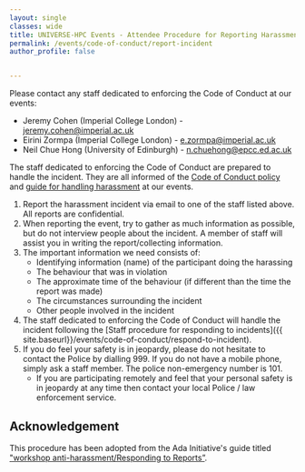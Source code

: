 ```yaml
---
layout: single
classes: wide
title: UNIVERSE-HPC Events - Attendee Procedure for Reporting Harassment
permalink: /events/code-of-conduct/report-incident
author_profile: false


---
```


Please contact any staff dedicated to enforcing the Code of Conduct at our events:
- Jeremy Cohen (Imperial College London) - [jeremy.cohen@imperial.ac.uk](mailto:jeremy.cohen@imperial.ac.uk)
- Eirini Zormpa (Imperial College London) - [e.zormpa@imperial.ac.uk](mailto:ezormpa@imperial.ac.uk)
- Neil Chue Hong (University of Edinburgh) - [n.chuehong@epcc.ed.ac.uk](mailto:n.chuehong@epcc.ed.ac.uk)

The staff dedicated to enforcing the Code of Conduct are prepared to handle the incident. They are all informed of the [Code of Conduct policy](http://www.universe-hpc.ac.uk/events/code-of-conduct) and [guide for handling harassment](http://www.universe-hpc.ac.uk/events/code-of-conduct/respond-to-incident) at our events.

1. Report the harassment incident via email to one of the staff listed above. All reports are confidential.
2. When reporting the event, try to gather as much information as possible, but do not interview people about the incident. A member of staff will assist you in writing the report/collecting information.
3. The important information we need consists of:
	- Identifying information (name) of the participant doing the harassing
	- The behaviour that was in violation
	- The approximate time of the behaviour (if different than the time the report was made)
	- The circumstances surrounding the incident
	- Other people involved in the incident
4. The staff dedicated to enforcing the Code of Conduct will handle the incident following the [Staff procedure for responding to incidents]({{ site.baseurl}}/events/code-of-conduct/respond-to-incident).
5. If you do feel your safety is in jeopardy, please do not hesitate to contact the Police by dialling 999. If you do not have a mobile phone, simply ask a staff member. The police non-emergency number is 101.
	- If you are participating remotely and feel that your personal safety is in jeopardy at any time then contact your local Police / law enforcement service.

## Acknowledgement

This procedure has been adopted from the Ada Initiative's guide titled ["workshop anti-harassment/Responding to Reports”](https://geekfeminism.fandom.com/wiki/Conference_anti-harassment/Responding_to_reports).